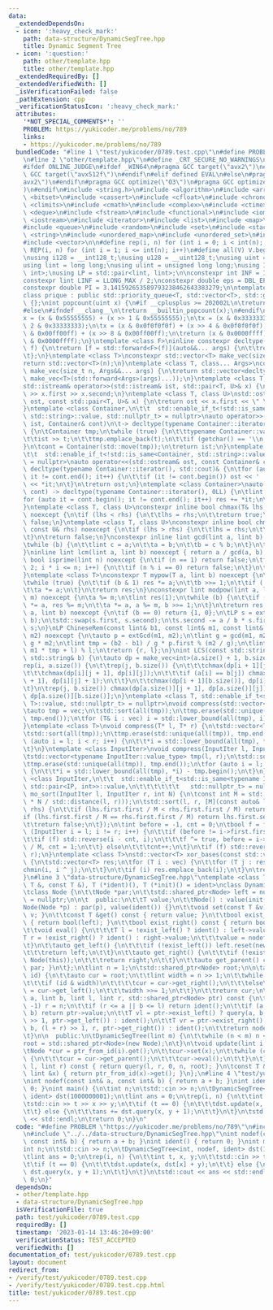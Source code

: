 ```yaml
---
data:
  _extendedDependsOn:
  - icon: ':heavy_check_mark:'
    path: data-structure/DynamicSegTree.hpp
    title: Dynamic Segment Tree
  - icon: ':question:'
    path: other/template.hpp
    title: other/template.hpp
  _extendedRequiredBy: []
  _extendedVerifiedWith: []
  _isVerificationFailed: false
  _pathExtension: cpp
  _verificationStatusIcon: ':heavy_check_mark:'
  attributes:
    '*NOT_SPECIAL_COMMENTS*': ''
    PROBLEM: https://yukicoder.me/problems/no/789
    links:
    - https://yukicoder.me/problems/no/789
  bundledCode: "#line 1 \"test/yukicoder/0789.test.cpp\"\n#define PROBLEM \"https://yukicoder.me/problems/no/789\"\
    \n#line 2 \"other/template.hpp\"\n#define _CRT_SECURE_NO_WARNINGS\n#ifndef __clang__\n\
    #ifdef ONLINE_JUDGE\n#ifdef _WIN64\n#pragma GCC target(\"avx2\")\n#else\n#pragma\
    \ GCC target(\"avx512f\")\n#endif\n#elif defined EVAL\n#else\n#pragma GCC target(\"\
    avx2\")\n#endif\n#pragma GCC optimize(\"O3\")\n#pragma GCC optimize(\"unroll-loops\"\
    )\n#endif\n#include <string.h>\n#include <algorithm>\n#include <array>\n#include\
    \ <bitset>\n#include <cassert>\n#include <cfloat>\n#include <chrono>\n#include\
    \ <climits>\n#include <cmath>\n#include <complex>\n#include <ctime>\n#include\
    \ <deque>\n#include <fstream>\n#include <functional>\n#include <iomanip>\n#include\
    \ <iostream>\n#include <iterator>\n#include <list>\n#include <map>\n#include <memory>\n\
    #include <queue>\n#include <random>\n#include <set>\n#include <stack>\n#include\
    \ <string>\n#include <unordered_map>\n#include <unordered_set>\n#include <utility>\n\
    #include <vector>\n\n#define rep(i, n) for (int i = 0; i < int(n); i++)\n#define\
    \ REP(i, n) for (int i = 1; i <= int(n); i++)\n#define all(V) V.begin(), V.end()\n\
    \nusing i128 = __int128_t;\nusing u128 = __uint128_t;\nusing uint = unsigned int;\n\
    using lint = long long;\nusing ulint = unsigned long long;\nusing IP = std::pair<int,\
    \ int>;\nusing LP = std::pair<lint, lint>;\n\nconstexpr int INF = INT_MAX / 2;\n\
    constexpr lint LINF = LLONG_MAX / 2;\nconstexpr double eps = DBL_EPSILON * 10;\n\
    constexpr double PI = 3.141592653589793238462643383279;\n\ntemplate <class T>\n\
    class prique : public std::priority_queue<T, std::vector<T>, std::greater<T>>\
    \ {};\nint popcount(uint x) {\n#if __cplusplus >= 202002L\n\treturn std::popcount(x);\n\
    #else\n#ifndef __clang__\n\treturn __builtin_popcount(x);\n#endif\n#endif\n\t\
    x = (x & 0x55555555) + (x >> 1 & 0x55555555);\n\tx = (x & 0x33333333) + (x >>\
    \ 2 & 0x33333333);\n\tx = (x & 0x0f0f0f0f) + (x >> 4 & 0x0f0f0f0f);\n\tx = (x\
    \ & 0x00ff00ff) + (x >> 8 & 0x00ff00ff);\n\treturn (x & 0x0000ffff) + (x >> 16\
    \ & 0x0000ffff);\n}\ntemplate <class F>\ninline constexpr decltype(auto) lambda_fix(F&&\
    \ f) {\n\treturn [f = std::forward<F>(f)](auto&&... args) {\n\t\treturn f(f, std::forward<decltype(args)>(args)...);\n\
    \t};\n}\ntemplate <class T>\nconstexpr std::vector<T> make_vec(size_t n) {\n\t\
    return std::vector<T>(n);\n}\ntemplate <class T, class... Args>\nconstexpr auto\
    \ make_vec(size_t n, Args&&... args) {\n\treturn std::vector<decltype(make_vec<T>(args...))>(n,\
    \ make_vec<T>(std::forward<Args>(args)...));\n}\ntemplate <class T, class U>\n\
    std::istream& operator>>(std::istream& ist, std::pair<T, U>& x) {\n\treturn ist\
    \ >> x.first >> x.second;\n}\ntemplate <class T, class U>\nstd::ostream& operator<<(std::ostream&\
    \ ost, const std::pair<T, U>& x) {\n\treturn ost << x.first << \" \" << x.second;\n\
    }\ntemplate <class Container,\n\t\t  std::enable_if_t<!std::is_same<Container,\
    \ std::string>::value, std::nullptr_t> = nullptr>\nauto operator>>(std::istream&\
    \ ist, Container& cont)\n\t-> decltype(typename Container::iterator(), std::cin)&\
    \ {\n\tContainer tmp;\n\twhile (true) {\n\t\ttypename Container::value_type t;\n\
    \t\tist >> t;\n\t\ttmp.emplace_back(t);\n\t\tif (getchar() == '\\n') break;\n\t\
    }\n\tcont = Container(std::move(tmp));\n\treturn ist;\n}\ntemplate <class Container,\n\
    \t\t  std::enable_if_t<!std::is_same<Container, std::string>::value, std::nullptr_t>\
    \ = nullptr>\nauto operator<<(std::ostream& ost, const Container& cont)\n\t->\
    \ decltype(typename Container::iterator(), std::cout)& {\n\tfor (auto it = cont.begin();\
    \ it != cont.end(); it++) {\n\t\tif (it != cont.begin()) ost << ' ';\n\t\tost\
    \ << *it;\n\t}\n\treturn ost;\n}\ntemplate <class Container>\nauto sum(const Container&\
    \ cont) -> decltype(typename Container::iterator(), 0LL) {\n\tlint res = 0;\n\t\
    for (auto it = cont.begin(); it != cont.end(); it++) res += *it;\n\treturn res;\n\
    }\ntemplate <class T, class U>\nconstexpr inline bool chmax(T& lhs, const U& rhs)\
    \ noexcept {\n\tif (lhs < rhs) {\n\t\tlhs = rhs;\n\t\treturn true;\n\t}\n\treturn\
    \ false;\n}\ntemplate <class T, class U>\nconstexpr inline bool chmin(T& lhs,\
    \ const U& rhs) noexcept {\n\tif (lhs > rhs) {\n\t\tlhs = rhs;\n\t\treturn true;\n\
    \t}\n\treturn false;\n}\nconstexpr inline lint gcd(lint a, lint b) noexcept {\n\
    \twhile (b) {\n\t\tlint c = a;\n\t\ta = b;\n\t\tb = c % b;\n\t}\n\treturn a;\n\
    }\ninline lint lcm(lint a, lint b) noexcept { return a / gcd(a, b) * b; }\nconstexpr\
    \ bool isprime(lint n) noexcept {\n\tif (n == 1) return false;\n\tfor (int i =\
    \ 2; i * i <= n; i++) {\n\t\tif (n % i == 0) return false;\n\t}\n\treturn true;\n\
    }\ntemplate <class T>\nconstexpr T mypow(T a, lint b) noexcept {\n\tT res(1);\n\
    \twhile (true) {\n\t\tif (b & 1) res *= a;\n\t\tb >>= 1;\n\t\tif (!b) break;\n\
    \t\ta *= a;\n\t}\n\treturn res;\n}\nconstexpr lint modpow(lint a, lint b, lint\
    \ m) noexcept {\n\ta %= m;\n\tlint res(1);\n\twhile (b) {\n\t\tif (b & 1) res\
    \ *= a, res %= m;\n\t\ta *= a, a %= m, b >>= 1;\n\t}\n\treturn res;\n}\nLP extGcd(lint\
    \ a, lint b) noexcept {\n\tif (b == 0) return {1, 0};\n\tLP s = extGcd(b, a %\
    \ b);\n\tstd::swap(s.first, s.second);\n\ts.second -= a / b * s.first;\n\treturn\
    \ s;\n}\nLP ChineseRem(const lint& b1, const lint& m1, const lint& b2, const lint&\
    \ m2) noexcept {\n\tauto p = extGcd(m1, m2);\n\tlint g = gcd(m1, m2), l = m1 /\
    \ g * m2;\n\tlint tmp = (b2 - b1) / g * p.first % (m2 / g);\n\tlint r = (b1 +\
    \ m1 * tmp + l) % l;\n\treturn {r, l};\n}\nint LCS(const std::string& a, const\
    \ std::string& b) {\n\tauto dp = make_vec<int>(a.size() + 1, b.size() + 1);\n\t\
    rep(i, a.size()) {\n\t\trep(j, b.size()) {\n\t\t\tchmax(dp[i + 1][j], dp[i][j]);\n\
    \t\t\tchmax(dp[i][j + 1], dp[i][j]);\n\t\t\tif (a[i] == b[j]) chmax(dp[i + 1][j\
    \ + 1], dp[i][j] + 1);\n\t\t}\n\t\tchmax(dp[i + 1][b.size()], dp[i][b.size()]);\n\
    \t}\n\trep(j, b.size()) chmax(dp[a.size()][j + 1], dp[a.size()][j]);\n\treturn\
    \ dp[a.size()][b.size()];\n}\ntemplate <class T, std::enable_if_t<std::is_convertible<int,\
    \ T>::value, std::nullptr_t> = nullptr>\nvoid compress(std::vector<T>& vec) {\n\
    \tauto tmp = vec;\n\tstd::sort(all(tmp));\n\ttmp.erase(std::unique(all(tmp)),\
    \ tmp.end());\n\tfor (T& i : vec) i = std::lower_bound(all(tmp), i) - tmp.begin();\n\
    }\ntemplate <class T>\nvoid compress(T* l, T* r) {\n\tstd::vector<T> tmp(l, r);\n\
    \tstd::sort(all(tmp));\n\ttmp.erase(std::unique(all(tmp)), tmp.end());\n\tfor\
    \ (auto i = l; i < r; i++) {\n\t\t*i = std::lower_bound(all(tmp), *i) - tmp.begin();\n\
    \t}\n}\ntemplate <class InputIter>\nvoid compress(InputIter l, InputIter r) {\n\
    \tstd::vector<typename InputIter::value_type> tmp(l, r);\n\tstd::sort(all(tmp));\n\
    \ttmp.erase(std::unique(all(tmp)), tmp.end());\n\tfor (auto i = l; i < r; i++)\
    \ {\n\t\t*i = std::lower_bound(all(tmp), *i) - tmp.begin();\n\t}\n}\ntemplate\
    \ <class InputIter,\n\t\t  std::enable_if_t<std::is_same<typename InputIter::value_type,\
    \ std::pair<IP, int>>::value,\n\t\t\t\t\t\t   std::nullptr_t> = nullptr>\nvoid\
    \ mo_sort(InputIter l, InputIter r, int N) {\n\tconst int M = std::max(1.0, std::sqrt(lint(N)\
    \ * N / std::distance(l, r)));\n\tstd::sort(l, r, [M](const auto& lhs, const auto&\
    \ rhs) {\n\t\tif (lhs.first.first / M < rhs.first.first / M) return true;\n\t\t\
    if (lhs.first.first / M == rhs.first.first / M) return lhs.first.second < rhs.first.second;\n\
    \t\treturn false;\n\t});\n\tint before = -1, cnt = 0;\n\tbool f = false;\n\tfor\
    \ (InputIter i = l; i != r; i++) {\n\t\tif (before != i->first.first / M) {\n\t\
    \t\tif (f) std::reverse(i - cnt, i);\n\t\t\tf ^= true, before = i->first.first\
    \ / M, cnt = 1;\n\t\t} else\n\t\t\tcnt++;\n\t}\n\tif (f) std::reverse(r - cnt,\
    \ r);\n}\ntemplate <class T>\nstd::vector<T> xor_bases(const std::vector<T>& vec)\
    \ {\n\tstd::vector<T> res;\n\tfor (T i : vec) {\n\t\tfor (T j : res) {\n\t\t\t\
    chmin(i, i ^ j);\n\t\t}\n\t\tif (i) res.emplace_back(i);\n\t}\n\treturn res;\n\
    }\n#line 3 \"data-structure/DynamicSegTree.hpp\"\ntemplate <class T, T (*nodef)(const\
    \ T &, const T &), T (*ident)(), T (*init)() = ident>\nclass DynamicSegTree {\n\
    \tclass Node {\n\t\tNode *par;\n\t\tstd::shared_ptr<Node> left = nullptr, right\
    \ = nullptr;\n\n\t  public:\n\t\tT value;\n\t\tNode() : value(init()) {}\n\t\t\
    Node(Node *p) : par(p), value(ident()) {}\n\t\tvoid set(const T &v) { value =\
    \ v; }\n\t\tconst T &get() const { return value; }\n\t\tbool exist_left() const\
    \ { return bool(left); }\n\t\tbool exist_right() const { return bool(right); }\n\
    \t\tvoid eval() {\n\t\t\tT l = !exist_left() ? ident() : left->value;\n\t\t\t\
    T r = !exist_right() ? ident() : right->value;\n\t\t\tvalue = nodef(l, r);\n\t\
    \t}\n\t\tauto get_left() {\n\t\t\tif (!exist_left()) left.reset(new Node(this));\n\
    \t\t\treturn left;\n\t\t}\n\t\tauto get_right() {\n\t\t\tif (!exist_right()) right.reset(new\
    \ Node(this));\n\t\t\treturn right;\n\t\t}\n\t\tauto get_parent() const { return\
    \ par; }\n\t};\n\tlint n = 1;\n\tstd::shared_ptr<Node> root;\n\n\tauto ptr_from_id(lint\
    \ id) {\n\t\tauto cur = root;\n\t\tlint width = n >> 1;\n\t\twhile (width) {\n\
    \t\t\tif (id & width)\n\t\t\t\tcur = cur->get_right();\n\t\t\telse\n\t\t\t\tcur\
    \ = cur->get_left();\n\t\t\twidth >>= 1;\n\t\t}\n\t\treturn cur;\n\t}\n\n\tT query(lint\
    \ a, lint b, lint l, lint r, std::shared_ptr<Node> ptr) const {\n\t\tif (r ==\
    \ -1) r = n;\n\t\tif (r <= a || b <= l) return ident();\n\t\tif (a <= l && r <=\
    \ b) return ptr->value;\n\t\tT vl = ptr->exist_left() ? query(a, b, l, (l + r)\
    \ >> 1, ptr->get_left()) : ident();\n\t\tT vr = ptr->exist_right() ? query(a,\
    \ b, (l + r) >> 1, r, ptr->get_right()) : ident();\n\t\treturn nodef(vl, vr);\n\
    \t}\n\n  public:\n\tDynamicSegTree(lint m) {\n\t\twhile (n < m) n <<= 1;\n\t\t\
    root = std::shared_ptr<Node>(new Node);\n\t}\n\tvoid update(lint i, T x) {\n\t\
    \tNode *cur = ptr_from_id(i).get();\n\t\tcur->set(x);\n\t\twhile (cur != root.get())\
    \ {\n\t\t\tcur = cur->get_parent();\n\t\t\tcur->eval();\n\t\t}\n\t}\n\tT query(lint\
    \ l, lint r) const { return query(l, r, 0, n, root); }\n\tconst T &operator[](const\
    \ lint &x) { return ptr_from_id(x)->get(); }\n};\n#line 4 \"test/yukicoder/0789.test.cpp\"\
    \nint nodef(const int& a, const int& b) { return a + b; }\nint ident() { return\
    \ 0; }\nint main() {\n\tint n;\n\tstd::cin >> n;\n\tDynamicSegTree<int, nodef,\
    \ ident> dst(1000000001);\n\tlint ans = 0;\n\trep(i, n) {\n\t\tint t, x, y;\n\t\
    \tstd::cin >> t >> x >> y;\n\t\tif (t == 0) {\n\t\t\tdst.update(x, dst[x] + y);\n\
    \t\t} else {\n\t\t\tans += dst.query(x, y + 1);\n\t\t}\n\t}\n\tstd::cout << ans\
    \ << std::endl;\n\treturn 0;\n}\n"
  code: "#define PROBLEM \"https://yukicoder.me/problems/no/789\"\n#include \"../../other/template.hpp\"\
    \n#include \"../../data-structure/DynamicSegTree.hpp\"\nint nodef(const int& a,\
    \ const int& b) { return a + b; }\nint ident() { return 0; }\nint main() {\n\t\
    int n;\n\tstd::cin >> n;\n\tDynamicSegTree<int, nodef, ident> dst(1000000001);\n\
    \tlint ans = 0;\n\trep(i, n) {\n\t\tint t, x, y;\n\t\tstd::cin >> t >> x >> y;\n\
    \t\tif (t == 0) {\n\t\t\tdst.update(x, dst[x] + y);\n\t\t} else {\n\t\t\tans +=\
    \ dst.query(x, y + 1);\n\t\t}\n\t}\n\tstd::cout << ans << std::endl;\n\treturn\
    \ 0;\n}"
  dependsOn:
  - other/template.hpp
  - data-structure/DynamicSegTree.hpp
  isVerificationFile: true
  path: test/yukicoder/0789.test.cpp
  requiredBy: []
  timestamp: '2023-01-14 13:46:20+09:00'
  verificationStatus: TEST_ACCEPTED
  verifiedWith: []
documentation_of: test/yukicoder/0789.test.cpp
layout: document
redirect_from:
- /verify/test/yukicoder/0789.test.cpp
- /verify/test/yukicoder/0789.test.cpp.html
title: test/yukicoder/0789.test.cpp
---
```

